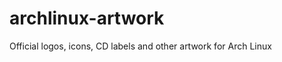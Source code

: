 archlinux-artwork
=================

Official logos, icons, CD labels and other artwork for Arch Linux
